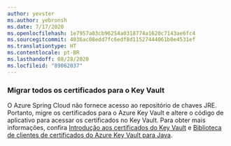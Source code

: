 ```yaml
---
author: yevster
ms.author: yebronsh
ms.date: 7/17/2020
ms.openlocfilehash: 1e7957a03cb96254a0318774a1620c7143ae6fc4
ms.sourcegitcommit: 4036ac08edd7fc6edf8d11527444061b0e4531ef
ms.translationtype: HT
ms.contentlocale: pt-BR
ms.lasthandoff: 08/28/2020
ms.locfileid: "89062037"
---
```

### <a name="migrate-all-certificates-to-keyvault"></a>Migrar todos os certificados para o Key Vault

O Azure Spring Cloud não fornece acesso ao repositório de chaves JRE. Portanto, migre os certificados para o Azure Key Vault e altere o código de aplicativo para acessar os certificados no Key Vault. Para obter mais informações, confira [Introdução aos certificados do Key Vault](/azure/key-vault/certificates/certificate-scenarios) e [Biblioteca de clientes de certificados do Azure Key Vault para Java](/java/api/overview/azure/security-keyvault-certificates-readme).